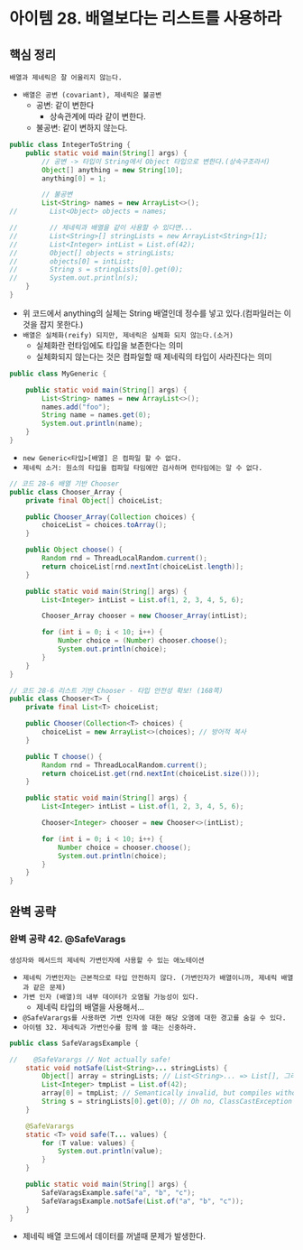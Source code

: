 # 아이템 28. 배열보다는 리스트를 사용하라

## 핵심 정리

`배열과 제네릭은 잘 어울리지 않는다.`

- `배열은 공변 (covariant), 제네릭은 불공변`
    - 공변: 같이 변한다
        - 상속관계에 따라 같이 변한다.
    - 불공변: 같이 변하지 않는다.

```java
public class IntegerToString {
    public static void main(String[] args) {
        // 공변 -> 타입이 String에서 Object 타입으로 변한다.(상속구조라서)
        Object[] anything = new String[10];
        anything[0] = 1;

        // 불공변
        List<String> names = new ArrayList<>();
//        List<Object> objects = names;

//        // 제네릭과 배열을 같이 사용할 수 있다면...
//        List<String>[] stringLists = new ArrayList<String>[1];
//        List<Integer> intList = List.of(42);
//        Object[] objects = stringLists;
//        objects[0] = intList;
//        String s = stringLists[0].get(0);
//        System.out.println(s);
    }
}
```

- 위 코드에서 anything의 실체는 String 배열인데 정수를 넣고 있다.(컴파일러는 이것을 잡지 못한다.)
- `배열은 실체화(reify) 되지만, 제네릭은 실체화 되지 않는다.(소거)`
    - 실체화란 런타임에도 타입을 보존한다는 의미
    - 실체화되지 않는다는 것은 컴파일할 때 제네릭의 타입이 사라진다는 의미

```java
public class MyGeneric {

    public static void main(String[] args) {
        List<String> names = new ArrayList<>();
        names.add("foo");
        String name = names.get(0);
        System.out.println(name);
    }
}
```

- `new Generic<타입>[배열] 은 컴파일 할 수 없다.`
- `제네릭 소거: 원소의 타입을 컴파일 타임에만 검사하며 런타임에는 알 수 없다.`

```java
// 코드 28-6 배열 기반 Chooser
public class Chooser_Array {
    private final Object[] choiceList;

    public Chooser_Array(Collection choices) {
        choiceList = choices.toArray();
    }

    public Object choose() {
        Random rnd = ThreadLocalRandom.current();
        return choiceList[rnd.nextInt(choiceList.length)];
    }

    public static void main(String[] args) {
        List<Integer> intList = List.of(1, 2, 3, 4, 5, 6);

        Chooser_Array chooser = new Chooser_Array(intList);

        for (int i = 0; i < 10; i++) {
            Number choice = (Number) chooser.choose();
            System.out.println(choice);
        }
    }
}

// 코드 28-6 리스트 기반 Chooser - 타입 안전성 확보! (168쪽)
public class Chooser<T> {
    private final List<T> choiceList;

    public Chooser(Collection<T> choices) {
        choiceList = new ArrayList<>(choices); // 방어적 복사
    }

    public T choose() {
        Random rnd = ThreadLocalRandom.current();
        return choiceList.get(rnd.nextInt(choiceList.size()));
    }

    public static void main(String[] args) {
        List<Integer> intList = List.of(1, 2, 3, 4, 5, 6);

        Chooser<Integer> chooser = new Chooser<>(intList);

        for (int i = 0; i < 10; i++) {
            Number choice = chooser.choose();
            System.out.println(choice);
        }
    }
}
```

## 완벽 공략

### 완벽 공략 42. @SafeVarags

`생성자와 메서드의 제네릭 가변인자에 사용할 수 있는 애노테이션`

- `제네릭 가변인자는 근본적으로 타입 안전하지 않다. (가변인자가 배열이니까, 제네릭 배열과 같은 문제)`
- `가변 인자 (배열)의 내부 데이터가 오염될 가능성이 있다.`
    - 제네릭 타입의 배열을 사용해서…
- `@SafeVarargs를 사용하면 가변 인자에 대한 해당 오염에 대한 경고를 숨길 수 있다.`
- `아이템 32. 제네릭과 가변인수를 함께 쓸 때는 신중하라.`

```java
public class SafeVaragsExample {

//    @SafeVarargs // Not actually safe!
    static void notSafe(List<String>... stringLists) {
        Object[] array = stringLists; // List<String>... => List[], 그리고 배열은 공변이니까.
        List<Integer> tmpList = List.of(42);
        array[0] = tmpList; // Semantically invalid, but compiles without warnings
        String s = stringLists[0].get(0); // Oh no, ClassCastException at runtime!
    }

    @SafeVarargs
    static <T> void safe(T... values) {
        for (T value: values) {
            System.out.println(value);
        }
    }

    public static void main(String[] args) {
        SafeVaragsExample.safe("a", "b", "c");
        SafeVaragsExample.notSafe(List.of("a", "b", "c"));
    }
}
```

- 제네릭 배열 코드에서 데이터를 꺼낼때 문제가 발생한다.